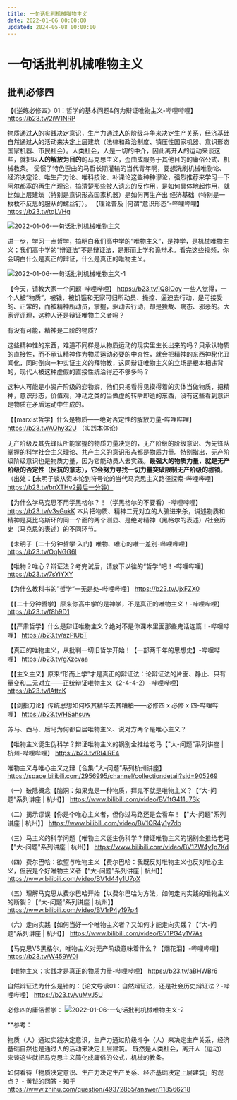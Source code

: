 ```yaml
---
title: 一句话批判机械唯物主义
date: 2022-01-06 00:00:00
updated: 2024-05-08 00:00:00
---
```



# 一句话批判机械唯物主义

## 批判必修四
【《逆练必修四》01：哲学的基本问题&何为辩证唯物主义-哔哩哔哩】 https://b23.tv/2iW1NRP

物质通过**人**的实践决定意识，生产力通过**人**的阶级斗争来决定生产关系，经济基础自然通过**人**的活动来决定上层建筑（法律和政治制度、镇压性国家机器、意识形态国家机器、市民社会）。人类社会，人是一切的中介，因此离开**人**的运动来谈这些，就把以**人的解放为目的**的马克思主义，歪曲成服务于其他目的的庸俗公式、机械教条。
受惯了特色歪曲的马哲长期灌输的当代青年啊，要想洗刷机械唯物论、经济决定论、唯生产力论、唯科技论、补课论这些种种谬论，强烈推荐来学习一下阿尔都塞的再生产理论，搞清楚那些被人遗忘的反作用，是如何具体地起作用，就比如上层建筑（特别是意识形态国家机器）是如何再生产出 经济基础（特别是一枚枚不反思的服从的螺丝钉）。
【理论普及 |何谓“意识形态”-哔哩哔哩】
https://b23.tv/tqLVHg

![2022-01-06-一句话批判机械唯物主义](assets/2022-01-06-一句话批判机械唯物主义.jpeg)

进一步，学习一点哲学，搞明白我们高中学的“唯物主义”，是神学，是机械唯物主义；我们高中学的“辩证法”不是辩证法，是形而上学和诡辩术。看完这些视频，你会明白什么是真正的辩证，什么是真正的唯物主义。

![2022-01-06-一句话批判机械唯物主义-1](assets/2022-01-06-一句话批判机械唯物主义-1.png)

【今天，请教大家一个问题-哔哩哔哩】 https://b23.tv/IQ8lOoy
一些人觉得，一个人被“物质”，被钱，被饥饿和无家可归所动员、操控、逼迫去行动，是可接受的、正常的，而被精神所动员，掌握，驱动去行动，却是独裁、病态、邪恶的。大家评评理，这种人还是辩证唯物主义者吗？

有没有可能，精神是二阶的物质?

这些精神性的东西，难道不同样是从物质运动的现实里生长出来的吗？只承认物质的直接性，而不承认精神作为物质运动必要的中介性，就会把精神的东西神秘化丑闻化，同时倒向一种实证主义的拜物教，这同辩证唯物主义的立场是根本相违背的，现代人被这种虚假的直接性统治得还不够多吗？

这种人可能是小资产阶级的恋物癖，他们只把看得见摸得着的实体当做物质，把精神，意识形态，价值观，冲动之类的当做虚的转瞬即逝的东西，没有这些看到意识是物质在矛盾运动中生成的。

【【marxist哲学】什么是物质——绝对否定性的解放力量-哔哩哔哩】 https://b23.tv/AQhy32U （实践本体论）

无产阶级及其先锋队所能掌握的物质力量决定的，无产阶级的阶级意识、为先锋队掌握的科学社会主义理论、共产主义的意识形态都是物质力量。特别指出，无产阶级阶级意识也是物质力量，因为它能动员人去实践。**最强大的物质力量，就是无产阶级的否定性（反抗的意志），它会努力寻找一切力量突破限制无产阶级的枷锁**。（出处：【未明子谈从资本论到符号论的当代马克思主义路径探索-哔哩哔哩】 https://b23.tv/bnXTHv2最后一分钟）

【为什么学马克思不用学黑格尔？！（学黑格尔的不要看）-哔哩哔哩】 https://b23.tv/v3sGukK
本片把物质、精神二元对立的人骗进来杀，讲述物质和精神是莫比乌斯环的同一个面的两个测显、是绝对精神（黑格尔的表述）/社会历史（马克思的表述）的不同环节。

【未明子【二十分钟哲学·入门】唯物、唯心的唯一差别-哔哩哔哩】 https://b23.tv/OqNGG6l

【唯物？唯心？辩证法？考完试后，请放下以往的“哲学”吧！-哔哩哔哩】 https://b23.tv/7sYiYXY

【为什么教科书的”哲学“一无是处-哔哩哔哩】 https://b23.tv/JjxFZX0

【【二十分钟哲学】原来你高中学的是神学，不是真正的唯物主义！-哔哩哔哩】https://b23.tv/f8h9D1

【【严肃哲学】什么是辩证唯物主义？绝对不是你课本里面那些鬼话连篇！-哔哩哔哩】 https://b23.tv/azPlUbT

【真正的唯物主义，从批判一切旧哲学开始！【一部两千年的思想史】-哔哩哔哩】 https://b23.tv/gXzcvaa

【【主义主义】原来“形而上学”才是真正的辩证法：论辩证法的片面、静止、只有量变和二元对立——正统辩证唯物主义（2-4-4-2）-哔哩哔哩】https://b23.tv/lAttcK

【【剑指刀论】传统思想如何取其精华去其糟粕——必修四 x 必修 x 四-哔哩哔哩】 https://b23.tv/HSahsuw

苏马、西马、后马为何都自居唯物主义、说对方两个是唯心主义？

【唯物主义诞生伪科学？辩证唯物主义的锅别全推给老马【"大-问题"系列讲座 | 杭州-哔哩哔哩】 https://b23.tv/RI4lRE4

唯物主义与唯心主义之辩【合集·“大-问题”系列杭州讲座】 https://space.bilibili.com/2956995/channel/collectiondetail?sid=905269

（一）破除概念【脑洞：如果鬼是一种物质，拜鬼不就是唯物主义？【“大-问题”系列讲座 | 杭州】】 https://www.bilibili.com/video/BV1tG411u7Sk

（二）揭示谬误【你是个唯心主义者，但你过马路还是会看车！【"大-问题"系列讲座 | 杭州】】 https://www.bilibili.com/video/BV1QR4y1y7db

（三）马主义的科学问题【唯物主义诞生伪科学？辩证唯物主义的锅别全推给老马【"大-问题"系列讲座 | 杭州】】 https://www.bilibili.com/video/BV1ZW4y1p7Kd

（四）费尔巴哈：欲望与唯物主义【费尔巴哈：我既反对唯物主义也反对唯心主义，但我是个好唯物主义者【“大-问题”系列讲座 | 杭州】】 https://www.bilibili.com/video/BV1d44y1U7pX

（五）理解马克思从费尔巴哈开始【以费尔巴哈为方法，如何走向实践的唯物主义的断裂？【“大-问题”系列讲座 | 杭州】】 https://www.bilibili.com/video/BV1rP4y197p4

（六）走向实践【如何当好一个唯物主义者？又如何才能走向实践？【“大-问题”系列讲座 | 杭州】】 https://www.bilibili.com/video/BV1PG4y1V7As

【马克思VS黑格尔，唯物主义对无产阶级意味着什么？【烟花泪】-哔哩哔哩】 https://b23.tv/W459W0I

【唯物主义：实践才是真正的物质力量-哔哩哔哩】 https://b23.tv/aBHWBr6

自然辩证法为什么是错的：【论文导读01：自然辩证法，还是社会历史辩证法？-哔哩哔哩】 https://b23.tv/vuMvJ5U

必修四的庸俗哲学：
![2022-01-06-一句话批判机械唯物主义-2](assets/2022-01-06-一句话批判机械唯物主义-2.jpeg)

**参考：


物质（人）通过实践决定意识，生产力通过阶级斗争（人）来决定生产关系，经济基础自然也是通过人的活动来决定上层建筑。
既然是人类社会，离开人（运动）来谈这些就把马克思主义简化成庸俗的公式，机械的教条。

如何看待「物质决定意识、生产力决定生产关系、经济基础决定上层建筑」的观点？ - 黄钺的回答 - 知乎 https://www.zhihu.com/question/49372855/answer/118566218

